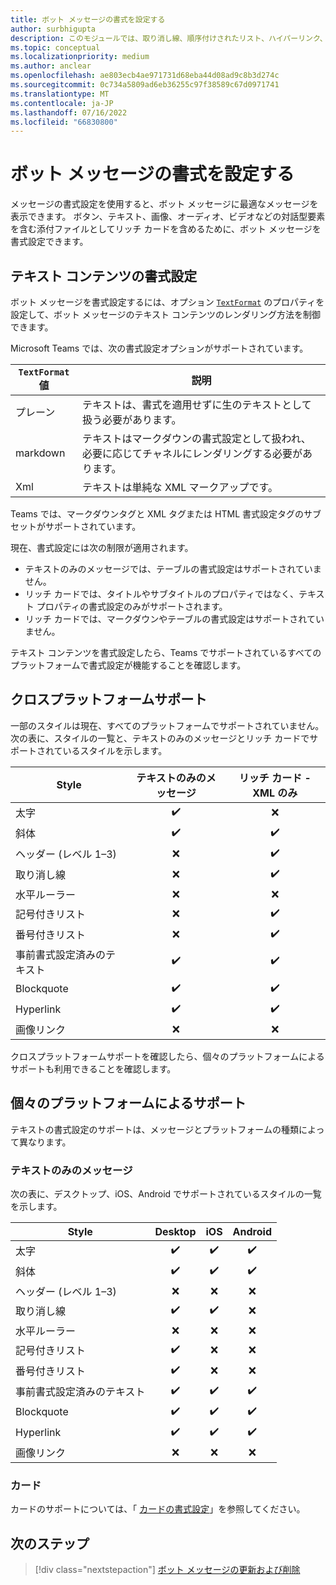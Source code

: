 ```yaml
---
title: ボット メッセージの書式を設定する
author: surbhigupta
description: このモジュールでは、取り消し線、順序付けされたリスト、ハイパーリンク、イメージ リンクなど、豊富な書式設定とスタイルをボット メッセージに追加する方法について説明します。
ms.topic: conceptual
ms.localizationpriority: medium
ms.author: anclear
ms.openlocfilehash: ae803ecb4ae971731d68eba44d08ad9c8b3d274c
ms.sourcegitcommit: 0c734a5809ad6eb36255c97f38589c67d0971741
ms.translationtype: MT
ms.contentlocale: ja-JP
ms.lasthandoff: 07/16/2022
ms.locfileid: "66830800"
---
```

# <a name="format-your-bot-messages"></a>ボット メッセージの書式を設定する

メッセージの書式設定を使用すると、ボット メッセージに最適なメッセージを表示できます。 ボタン、テキスト、画像、オーディオ、ビデオなどの対話型要素を含む添付ファイルとしてリッチ カードを含めるために、ボット メッセージを書式設定できます。

## <a name="format-text-content"></a>テキスト コンテンツの書式設定

ボット メッセージを書式設定するには、オプション [`TextFormat`](/bot-framework/dotnet/bot-builder-dotnet-create-messages#customizing-a-message) のプロパティを設定して、ボット メッセージのテキスト コンテンツのレンダリング方法を制御できます。

Microsoft Teams では、次の書式設定オプションがサポートされています。

| `TextFormat` 値 | 説明 |
| --- | --- |
| プレーン | テキストは、書式を適用せずに生のテキストとして扱う必要があります。|
| markdown | テキストはマークダウンの書式設定として扱われ、必要に応じてチャネルにレンダリングする必要があります。 |
| Xml | テキストは単純な XML マークアップです。 |

Teams では、マークダウンタグと XML タグまたは HTML 書式設定タグのサブセットがサポートされています。

現在、書式設定には次の制限が適用されます。

* テキストのみのメッセージでは、テーブルの書式設定はサポートされていません。
* リッチ カードでは、タイトルやサブタイトルのプロパティではなく、テキスト プロパティの書式設定のみがサポートされます。
* リッチ カードでは、マークダウンやテーブルの書式設定はサポートされていません。

テキスト コンテンツを書式設定したら、Teams でサポートされているすべてのプラットフォームで書式設定が機能することを確認します。

## <a name="cross-platform-support"></a>クロスプラットフォームサポート

一部のスタイルは現在、すべてのプラットフォームでサポートされていません。 次の表に、スタイルの一覧と、テキストのみのメッセージとリッチ カードでサポートされているスタイルを示します。

| Style                     | テキストのみのメッセージ | リッチ カード - XML のみ |
| ---                       | :---: | :---: |
| 太字                      | ✔️️ | ❌ |
| 斜体                    | ✔️ | ✔️ |
| ヘッダー (レベル 1&ndash;3) | ❌ | ✔️ |
| 取り消し線             | ❌ | ✔️ |
| 水平ルーラー           | ❌ | ❌ |
| 記号付きリスト            | ❌ | ✔️ |
| 番号付きリスト              | ❌ | ✔️ |
| 事前書式設定済みのテキスト         | ✔️ | ✔️ |
| Blockquote                | ✔️ | ✔️ |
| Hyperlink                 | ✔️ | ✔️ |
| 画像リンク                | ❌ | ❌ |

クロスプラットフォームサポートを確認したら、個々のプラットフォームによるサポートも利用できることを確認します。

## <a name="support-by-individual-platform"></a>個々のプラットフォームによるサポート

テキストの書式設定のサポートは、メッセージとプラットフォームの種類によって異なります。

### <a name="text-only-messages"></a>テキストのみのメッセージ

次の表に、デスクトップ、iOS、Android でサポートされているスタイルの一覧を示します。

| Style                     | Desktop | iOS | Android |
| ---                       | :---: | :---: | :---: |
| 太字                      | ✔️ | ✔️ | ✔️ |
| 斜体                    | ✔️ | ✔️ | ✔️ |
| ヘッダー (レベル 1&ndash;3) | ❌ | ❌ | ❌ |
| 取り消し線             | ✔️ | ✔️ | ❌ |
| 水平ルーラー           | ❌ | ❌ | ❌ |
| 記号付きリスト            | ✔️ | ❌ | ❌ |
| 番号付きリスト              | ✔️ | ❌ | ❌ |
| 事前書式設定済みのテキスト         | ✔️ | ✔️ | ✔️ |
| Blockquote                | ✔️ | ✔️ | ✔️ |
| Hyperlink                 | ✔️ | ✔️ | ✔️ |
| 画像リンク                | ❌ | ❌ | ❌ |

### <a name="cards"></a>カード

カードのサポートについては、「 [カードの書式設定](~/task-modules-and-cards/cards/cards-format.md)」を参照してください。

## <a name="next-step"></a>次のステップ

> [!div class="nextstepaction"]
> [ボット メッセージの更新および削除](~/bots/how-to/update-and-delete-bot-messages.md)
